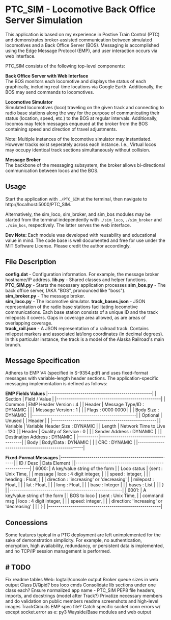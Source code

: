 # PTC_SIM - Locomotive Back Office Server Simulation

This application is based on my experience in Postive Train Control (PTC) and demonstrates broker-assisted communication between simulated locomotives and a Back Office Server (BOS). Messaging is accomplished using the Edge Message Protocol (EMP), and user interaction occurs via web interface.

PTC_SIM consists of the following top-level components:

**Back Office Server with Web Interface**  
The BOS monitors each locomotive and displays the status of each graphically, including real-time locations via Google Earth. Additionally, the BOS may send commands to locomotives.

**Locomotive Simulator**  
Simulated locomotives (loco) traveling on the given track and connecting to radio base stations along the way for the purpose of communicating their status (location, speed, etc.) to the BOS at regular intervals. Additionally, locomos may fetch messages enqueued at the broker from the BOS containing speed and direction of travel adjustments.  
  
Note: Multiple instances of the locomotive simulator may instantiated. However tracks exist seperately across each instance. I.e., Virtual locos may occupy identical track sections simultaneously without collision.

**Message Broker**  
The backbone of the messaging subsystem, the broker allows bi-directional communication between locos and the BOS.

## Usage

Start the application with `./PTC_SIM` at the terminal, then navigate to http://localhost:5000/PTC_SIM.
  
Alternatively, the sim_loco, sim_broker, and sim_bos modules may be started from the terminal independently with `./sim_loco`, `./sim_broker` and `./sim_bos`, respectively. The latter serves the web interface.

**Dev Note:** Each module was developed with reusability and educational value in mind. The code base is well documented and free for use under the MIT Software License. Please credit the author accordingly.

## File Description

**config.dat** - Configuration information. For example, the message broker hostname/IP address.
**lib.py** - Shared classes and helper functions.  
**PTC_SIM.py** - Starts the necessary application processes
**sim_bos.py** - The back office server, (AKA "BOS", pronounced like "boss").  
**sim_broker.py** - The message broker.  
**sim_loco.py** - The locomotive simulator.
**track_bases.json** - JSON representation of the radio base stations facilitating locomotive communications. Each base station consists of a unique ID and the track mileposts it covers. Gaps in coverage area allowed, as are areas of overlapping coverage.  
**track_rail.json** - A JSON representation of a railroad track. Contains milepost markers and associated lat/long coordinates (in decimal degrees). In this particular instance, the track is a model of the Alaska Railroad's main branch.

## Message Specification

Adheres to EMP V4 (specified in S-9354.pdf) and uses fixed-format messages with variable-length header sections. The application-specific messaging implementation is defined as follows:

**EMP Fields Values**
|---------------------------------------------------|
| Section  | Field / Value                          |
|---------------------------------------------------|
| Common   | EMP Header Version    : 4              |
| Header   | Message Type/ID       : DYNAMIC        |
|          | Message Version       : 1              |
|          | Flags                 : 0000 0000      |
|          | Body Size             : DYNAMIC        |
|---------------------------------------------------|
| Optional | Unused                                 |
| Header   |                                        |
|---------------------------------------------------|
| Variable | Variable Header Size  : DYNAMIC        |
| Length   | Network Time to Live  : 120            |
| Header   | Quality of Service    : 0              |
|          | Sender Address        : DYNAMIC        |
|          | Destination Address   : DYNAMIC        |
|----------|----------------------------------------|
| Body     | Body/Data             : DYNAMIC        |
|          | CRC                   : DYNAMIC        |
|---------------------------------------------------|

**Fixed-Format Messages**
|-------------------------------------------------------|
| ID / Desc     | Data Element                          |
|-------------------------------------------------------|
| 6000:         | A key/value string of the form     |
| Loco status   |    {sent          : Unix Time,         |
| message       |     loco          : 4 digit integer,   |
|               |     speed        : integer,   |
|               |     heading        : Float,   |
|               |     direction    : 'increasing' or 'decreasing'
|               |     milepost    : Float,   |
|               |     lat     : Float,           |
|               |     long    : Float,           |
|               |     base : Integer            |
|               |     bases : List           |
|               |    }                                  |
|-------------------------------------------------------|
| 6001:         | A key/value string of the form     |
| BOS to loco   |    {sent    : Unix Time,         |
| command msg   |     loco : 4 digit integer,   |
|               |     speed:      integer,      |
|               |     direction:    'increasing' or 'decreasing'   |
|               |    }                                  |
|-------------------------------------------------------|

## Concessions

Some features typical in a PTC deployment are left unimplemented for the sake of demonstration simplicity. For example, no authentication, encryption, high availability, redundancy, or persistent data is implemented, and no TCP/IP session management is performed.

## # TODO

Fix readme tables
Web: logtail/console output
Broker queue sizes in web output
Class D/Qpid?
bos loco cmds
Consolidate lib sections under one class each?
Ensure normalized app name - PTC_SIM
PEP8 file headers, imports, and docstrings (model after Track?)
Privatize necessary members and do validation on public members
readme screenshots and high-level images
TrackCircuits
EMP spec file?
Catch specific socket conn errors w/ except socket.error as e:
py3
Wayside/Base modules and web output
